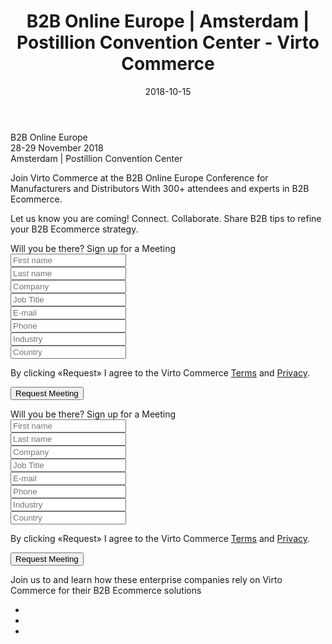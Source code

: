 ﻿---
title: B2B Online Europe | Amsterdam | Postillion Convention Center - Virto Commerce
description: Join Virto Commerce at the B2B Online Europe Conference for Manufacturers and Distributors  With 300+ attendees and experts in B2B Ecommerce
date: 2018-10-15
permalink: events/b2b-online-europe-2018
tags :
---
<article class="main" role="main">
    <div class="amster">
        <div class="amster-bg">
            <div class="responsive">
                <div class="col">
                    <div class="title">B2B Online Europe</div>
                    <div class="date">28-29 November 2018</div>
                    <div class="sub-title">Amsterdam | Postillion Convention Center</div>
                    <p>Join Virto Commerce at the B2B Online Europe Conference
                    for Manufacturers and Distributors  With 300+ attendees
                    and experts in B2B Ecommerce.</p>
                    <p class="size-medium">Let us know you are coming!
                    Connect. Collaborate. Share B2B tips
                    to refine your B2B Ecommerce strategy.</p>
                    <img src="../assets/images/amster/b2b.jpg" alt="">
                </div>
                <form class="col-auto form" action="" method="post">
                    <div class="form-t">Will you be there? <span class="br"></span>Sign up for a Meeting</div>
                    <div class="control-group">
                        <input type="text" name="Contact[FirstName]" placeholder="First name" class="form-input">
                    </div>
                    <div class="control-group">
                        <input type="text" name="Contact[LastName]" placeholder="Last name" class="form-input">
                    </div>
                    <div class="control-group">
                        <input type="text" name="Contact[Company]" placeholder="Company" class="form-input">
                    </div>
                    <div class="control-group">
                        <input type="text" name="Contact[JobTitle]" placeholder="Job Title" class="form-input">
                    </div>
                    <div class="control-group">
                        <input type="text" name="Contact[Email]" placeholder="E-mail" class="form-input">
                    </div>
                    <div class="control-group">
                        <input type="text" name="Contact[Phone]" placeholder="Phone" class="form-input">
                    </div>
                    <div class="control-group">
                        <input type="text" name="Contact[Industry]" placeholder="Industry" class="form-input">
                    </div>
                    <div class="control-group">
                        <input type="text" name="Contact[Country]" placeholder="Country" class="form-input">
                    </div>
                    <p>By clicking «Request» I agree to the <span class="br"></span>Virto Commerce <a href="#">Terms</a> and <a href="#">Privacy</a>.</p>
                    <button class="button white fill">
                        Request Meeting
                    </button>
                </form>
            </div>
        </div>
    </div>
    <form class="form mobile" action="" method="post">
        <div class="responsive">
            <div class="form-t">Will you be there? <span class="br"></span>Sign up for a Meeting</div>
            <div class="cols">
                <div class="form-col">
                    <div class="control-group">
                        <input type="text" name="Contact[FirstName]" placeholder="First name" class="form-input">
                    </div>
                    <div class="control-group">
                        <input type="text" name="Contact[LastName]" placeholder="Last name" class="form-input">
                    </div>
                    <div class="control-group">
                        <input type="text" name="Contact[Company]" placeholder="Company" class="form-input">
                    </div>
                    <div class="control-group">
                        <input type="text" name="Contact[JobTitle]" placeholder="Job Title" class="form-input">
                    </div>
                </div>
                <div class="form-col">
                    <div class="control-group">
                        <input type="text" name="Contact[Email]" placeholder="E-mail" class="form-input">
                    </div>
                    <div class="control-group">
                        <input type="text" name="Contact[Phone]" placeholder="Phone" class="form-input">
                    </div>
                    <div class="control-group">
                        <input type="text" name="Contact[Industry]" placeholder="Industry" class="form-input">
                    </div>
                    <div class="control-group">
                        <input type="text" name="Contact[Country]" placeholder="Country" class="form-input">
                    </div>
                </div>
            </div>
            <p>By clicking «Request» I agree to the <span class="br"></span>Virto Commerce <a href="#">Terms</a> and <a href="#">Privacy</a>.</p>
            <button class="button white fill">
                Request Meeting
            </button>
        </div>
    </form>
    <div class="costumers">
        <div class="responsive">
            <p>Join us to and learn how these enterprise companies <span class="br"></span>
            rely on Virto Commerce  for their B2B Ecommerce solutions</p>
            <ul class="list">
                <li class="list-item">
                    <a class="list-link">
                        <img src="assets/images/casestudies/heineken.png" alt="" class="list-pic">
                    </a>
                </li>
                <li class="list-item">
                    <a class="list-link">
                        <img src="assets/images/casestudies/bosch.png" alt="" class="list-pic">
                    </a>
                </li>
                <li class="list-item">
                    <a class="list-link">
                        <img src="assets/images/casestudies/volvo.png" alt="" class="list-pic">
                    </a>
                </li>
            </ul>
        </div>
    </div>
</article>
